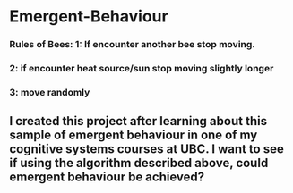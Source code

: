 # Emergent-Behaviour
### Rules of Bees: 1: If encounter another bee stop moving. 
###                2: if encounter heat source/sun stop moving slightly longer
###                3: move randomly 

## I created this project after learning about this sample of emergent behaviour in one of my cognitive systems courses at UBC. I want to see if using the algorithm described above, could emergent behaviour be achieved?
